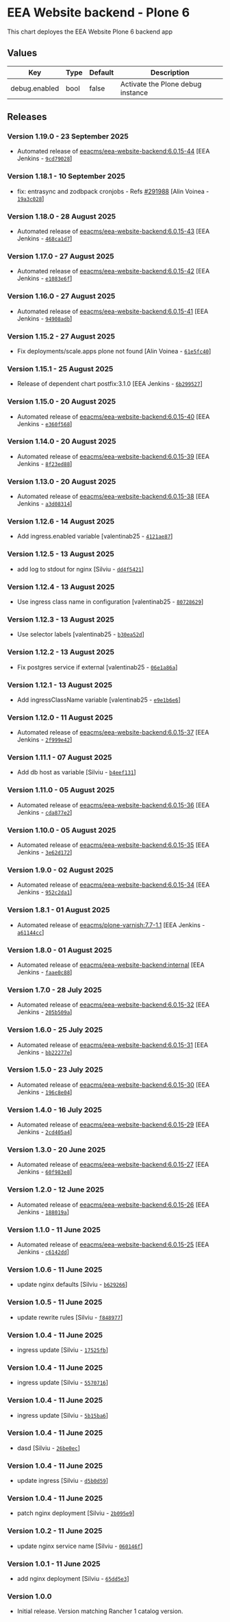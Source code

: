 # EEA Website backend - Plone 6

This chart deployes the EEA Website Plone 6 backend app 

## Values

| Key | Type | Default | Description |
|-----|------|---------|-------------|
| debug.enabled | bool | false | Activate the Plone debug instance |

## Releases

### Version 1.19.0 - 23 September 2025
- Automated release of [eeacms/eea-website-backend:6.0.15-44](https://github.com/eea/eea-website-backend/releases) [EEA Jenkins - [`9cd79028`](https://github.com/eea/helm-charts/commit/9cd79028ae1b41315d6916106580bde69621b579)]

### Version 1.18.1 - 10 September 2025
- fix: entrasync and zodbpack cronjobs - Refs [#291988](https://taskman.eionet.europa.eu/issues/291988) [Alin Voinea - [`19a3c028`](https://github.com/eea/helm-charts/commit/19a3c0284f34e1319915d8cfcce4df879cbcb076)]

### Version 1.18.0 - 28 August 2025
- Automated release of [eeacms/eea-website-backend:6.0.15-43](https://github.com/eea/eea-website-backend/releases) [EEA Jenkins - [`468ca1d7`](https://github.com/eea/helm-charts/commit/468ca1d786c79c3dad201468e8de4584d08468b1)]

### Version 1.17.0 - 27 August 2025
- Automated release of [eeacms/eea-website-backend:6.0.15-42](https://github.com/eea/eea-website-backend/releases) [EEA Jenkins - [`e1083e6f`](https://github.com/eea/helm-charts/commit/e1083e6fb876292f240a5f55d74eb07027d085fb)]

### Version 1.16.0 - 27 August 2025
- Automated release of [eeacms/eea-website-backend:6.0.15-41](https://github.com/eea/eea-website-backend/releases) [EEA Jenkins - [`94908adb`](https://github.com/eea/helm-charts/commit/94908adb39c17c14388fe3bd775357c81fd6d920)]

### Version 1.15.2 - 27 August 2025
- Fix deployments/scale.apps plone not found [Alin Voinea - [`61e5fc40`](https://github.com/eea/helm-charts/commit/61e5fc4074f3729290260a7ac522d44946ee9b02)]

### Version 1.15.1 - 25 August 2025
- Release of dependent chart postfix:3.1.0 [EEA Jenkins - [`6b299527`](https://github.com/eea/helm-charts/commit/6b299527cae96cccfc8170c80a78b37f47854d92)]

### Version 1.15.0 - 20 August 2025
- Automated release of [eeacms/eea-website-backend:6.0.15-40](https://github.com/eea/eea-website-backend/releases) [EEA Jenkins - [`e360f568`](https://github.com/eea/helm-charts/commit/e360f568926a896af88714cc2049107cca6f7de0)]

### Version 1.14.0 - 20 August 2025
- Automated release of [eeacms/eea-website-backend:6.0.15-39](https://github.com/eea/eea-website-backend/releases) [EEA Jenkins - [`8f23ed88`](https://github.com/eea/helm-charts/commit/8f23ed8862bb45c9efe036006e937e5fc2149564)]

### Version 1.13.0 - 20 August 2025
- Automated release of [eeacms/eea-website-backend:6.0.15-38](https://github.com/eea/eea-website-backend/releases) [EEA Jenkins - [`a3d08314`](https://github.com/eea/helm-charts/commit/a3d08314cade2d3b2a83e1b3874c13c4a34ee96b)]

### Version 1.12.6 - 14 August 2025
- Add ingress.enabled variable [valentinab25 - [`4121ae87`](https://github.com/eea/helm-charts/commit/4121ae8734e8c3aaa1c29b5ff2af17cb7f27313e)]

### Version 1.12.5 - 13 August 2025
- add log to stdout for nginx [Silviu - [`dd4f5421`](https://github.com/eea/helm-charts/commit/dd4f542153adb1265fcce49e0936e96e25214a91)]

### Version 1.12.4 - 13 August 2025
- Use ingress class name in configuration [valentinab25 - [`80728629`](https://github.com/eea/helm-charts/commit/807286291165f56ee9a87ca01e2cf07cb45bc937)]

### Version 1.12.3 - 13 August 2025
- Use selector labels [valentinab25 - [`b30ea52d`](https://github.com/eea/helm-charts/commit/b30ea52d07799ba75a97700fa682a2d67ee7700b)]

### Version 1.12.2 - 13 August 2025
- Fix postgres service if external [valentinab25 - [`06e1a86a`](https://github.com/eea/helm-charts/commit/06e1a86a3e418b268dbac27b83d2ea9a14ad4ee7)]

### Version 1.12.1 - 13 August 2025
- Add ingressClassName variable [valentinab25 - [`e9e1b6e6`](https://github.com/eea/helm-charts/commit/e9e1b6e6a47b4bd4c0a9591276ec492b7a40ef7f)]

### Version 1.12.0 - 11 August 2025
- Automated release of [eeacms/eea-website-backend:6.0.15-37](https://github.com/eea/eea-website-backend/releases) [EEA Jenkins - [`2f999e42`](https://github.com/eea/helm-charts/commit/2f999e42a6f9ca9808265a30964834dbfe548fd4)]

### Version 1.11.1 - 07 August 2025
- Add db host as variable [Silviu - [`b4eef131`](https://github.com/eea/helm-charts/commit/b4eef131f7d0663a3c01ec44545000eb7b7dddf5)]

### Version 1.11.0 - 05 August 2025
- Automated release of [eeacms/eea-website-backend:6.0.15-36](https://github.com/eea/eea-website-backend/releases) [EEA Jenkins - [`cda877e2`](https://github.com/eea/helm-charts/commit/cda877e2a32b149f0757b6f040b0e61c12c32cf2)]

### Version 1.10.0 - 05 August 2025
- Automated release of [eeacms/eea-website-backend:6.0.15-35](https://github.com/eea/eea-website-backend/releases) [EEA Jenkins - [`3e62d172`](https://github.com/eea/helm-charts/commit/3e62d17259033e285ccb27d02ea7e5ddb5edcc61)]

### Version 1.9.0 - 02 August 2025
- Automated release of [eeacms/eea-website-backend:6.0.15-34](https://github.com/eea/eea-website-backend/releases) [EEA Jenkins - [`952c2da1`](https://github.com/eea/helm-charts/commit/952c2da1ee2aec205757f96fa6764071ee53940e)]

### Version 1.8.1 - 01 August 2025
- Automated release of [eeacms/plone-varnish:7.7-1.1](https://github.com/eea/plone-varnish/releases) [EEA Jenkins - [`a61144cc`](https://github.com/eea/helm-charts/commit/a61144ccc62d4c02bd4352957f63807a383b184a)]

### Version 1.8.0 - 01 August 2025
- Automated release of [eeacms/eea-website-backend:internal](https://github.com/eea/eea-website-backend/releases) [EEA Jenkins - [`faae0c88`](https://github.com/eea/helm-charts/commit/faae0c8820b3750fe433eda2be1a35183fd7f23a)]

### Version 1.7.0 - 28 July 2025
- Automated release of [eeacms/eea-website-backend:6.0.15-32](https://github.com/eea/eea-website-backend/releases) [EEA Jenkins - [`205b509a`](https://github.com/eea/helm-charts/commit/205b509a0c6d3bf8be6c3f9c5d564bc2c05ab665)]

### Version 1.6.0 - 25 July 2025
- Automated release of [eeacms/eea-website-backend:6.0.15-31](https://github.com/eea/eea-website-backend/releases) [EEA Jenkins - [`bb22277e`](https://github.com/eea/helm-charts/commit/bb22277e83438ccc73234464988ba3926749da97)]

### Version 1.5.0 - 23 July 2025
- Automated release of [eeacms/eea-website-backend:6.0.15-30](https://github.com/eea/eea-website-backend/releases) [EEA Jenkins - [`196c8e04`](https://github.com/eea/helm-charts/commit/196c8e04a98fc143cdb2ffddf5a75d0bf6072af7)]

### Version 1.4.0 - 16 July 2025
- Automated release of [eeacms/eea-website-backend:6.0.15-29](https://github.com/eea/eea-website-backend/releases) [EEA Jenkins - [`2cd405a4`](https://github.com/eea/helm-charts/commit/2cd405a44f15e396ef71d9d87f5bf20ed173a003)]

### Version 1.3.0 - 20 June 2025
- Automated release of [eeacms/eea-website-backend:6.0.15-27](https://github.com/eea/eea-website-backend/releases) [EEA Jenkins - [`60f983e8`](https://github.com/eea/helm-charts/commit/60f983e8d4e1ebf10c5324a7165bc886211eee37)]

### Version 1.2.0 - 12 June 2025
- Automated release of [eeacms/eea-website-backend:6.0.15-26](https://github.com/eea/eea-website-backend/releases) [EEA Jenkins - [`188019a`](https://github.com/eea/helm-charts/commit/188019a7fc47ff0820b57167461df246b41a6203)]

### Version 1.1.0 - 11 June 2025
- Automated release of [eeacms/eea-website-backend:6.0.15-25](https://github.com/eea/eea-website-backend/releases) [EEA Jenkins - [`c6142dd`](https://github.com/eea/helm-charts/commit/c6142ddd56ad4ad7f387b06c350bd2f1013266e8)]

### Version 1.0.6 - 11 June 2025
- update nginx defaults [Silviu - [`b629266`](https://github.com/eea/helm-charts/commit/b6292663d8d4ca59f0b13895478c68ce4c2691f9)]

### Version 1.0.5 - 11 June 2025
- update rewrite rules [Silviu - [`f848977`](https://github.com/eea/helm-charts/commit/f8489772ffbbe2db4d1ba20115f3604c346643da)]

### Version 1.0.4 - 11 June 2025
- ingress update [Silviu - [`17525fb`](https://github.com/eea/helm-charts/commit/17525fbd75a12abf92a3bc59efe8521d8551b738)]

### Version 1.0.4 - 11 June 2025
- ingress update [Silviu - [`5570716`](https://github.com/eea/helm-charts/commit/557071648484c9838ce34c5e64ae5769065f438f)]

### Version 1.0.4 - 11 June 2025
- ingress update [Silviu - [`5b15ba6`](https://github.com/eea/helm-charts/commit/5b15ba6f9e6bd46e415ec89f022020b55c1048a5)]

### Version 1.0.4 - 11 June 2025
- dasd [Silviu - [`26be0ec`](https://github.com/eea/helm-charts/commit/26be0ec8030eec943eb6cfd7a1182b455ea0fbda)]

### Version 1.0.4 - 11 June 2025
- update ingress [Silviu - [`d5b0d59`](https://github.com/eea/helm-charts/commit/d5b0d59e4108187b9dc68fcb8752d2e6dc611a2e)]
### Version 1.0.4 - 11 June 2025
- patch nginx deployment [Silviu - [`2b095e9`](https://github.com/eea/helm-charts/commit/2b095e9dead5eaa28b4b0807ab8993246cb65730)]

### Version 1.0.2 - 11 June 2025
- update nginx service name [Silviu - [`060146f`](https://github.com/eea/helm-charts/commit/060146fd845b701a5781acef1842bd94df58f59f)]

### Version 1.0.1 - 11 June 2025
- add nginx deployment [Silviu - [`65dd5e3`](https://github.com/eea/helm-charts/commit/65dd5e3bea73e4b993ce41979bcd0995efefbff6)]

### Version 1.0.0
- Initial release. Version matching Rancher 1 catalog version.
